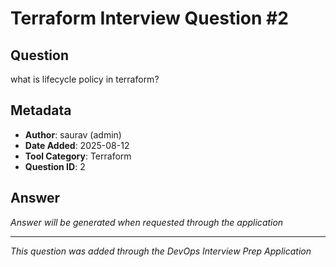 # Terraform Interview Question #2

## Question
what is lifecycle policy in terraform?

## Metadata
- **Author**: saurav (admin)
- **Date Added**: 2025-08-12
- **Tool Category**: Terraform
- **Question ID**: 2

## Answer
*Answer will be generated when requested through the application*

---
*This question was added through the DevOps Interview Prep Application*
